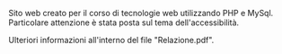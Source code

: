 Sito web creato per il corso di tecnologie web utilizzando PHP e MySql.
Particolare attenzione è stata posta sul tema dell'accessibilità.

Ulteriori informazioni all'interno del file "Relazione.pdf".
